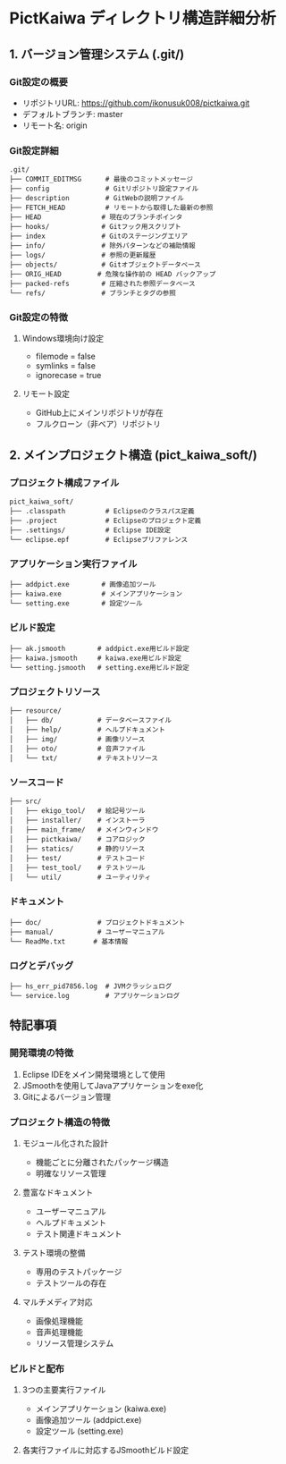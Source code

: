 # PictKaiwa ディレクトリ構造詳細分析

## 1. バージョン管理システム (.git/)

### Git設定の概要
- リポジトリURL: https://github.com/ikonusuk008/pictkaiwa.git
- デフォルトブランチ: master
- リモート名: origin

### Git設定詳細
```
.git/
├── COMMIT_EDITMSG      # 最後のコミットメッセージ
├── config              # Gitリポジトリ設定ファイル
├── description         # GitWebの説明ファイル
├── FETCH_HEAD          # リモートから取得した最新の参照
├── HEAD               # 現在のブランチポインタ
├── hooks/             # Gitフック用スクリプト
├── index              # Gitのステージングエリア
├── info/              # 除外パターンなどの補助情報
├── logs/              # 参照の更新履歴
├── objects/           # Gitオブジェクトデータベース
├── ORIG_HEAD         # 危険な操作前の HEAD バックアップ
├── packed-refs        # 圧縮された参照データベース
└── refs/              # ブランチとタグの参照
```

### Git設定の特徴
1. Windows環境向け設定
   - filemode = false
   - symlinks = false
   - ignorecase = true

2. リモート設定
   - GitHub上にメインリポジトリが存在
   - フルクローン（非ベア）リポジトリ

## 2. メインプロジェクト構造 (pict_kaiwa_soft/)

### プロジェクト構成ファイル
```
pict_kaiwa_soft/
├── .classpath          # Eclipseのクラスパス定義
├── .project            # Eclipseのプロジェクト定義
├── .settings/          # Eclipse IDE設定
└── eclipse.epf         # Eclipseプリファレンス
```

### アプリケーション実行ファイル
```
├── addpict.exe        # 画像追加ツール
├── kaiwa.exe          # メインアプリケーション
└── setting.exe        # 設定ツール
```

### ビルド設定
```
├── ak.jsmooth        # addpict.exe用ビルド設定
├── kaiwa.jsmooth     # kaiwa.exe用ビルド設定
└── setting.jsmooth   # setting.exe用ビルド設定
```

### プロジェクトリソース
```
├── resource/
│   ├── db/           # データベースファイル
│   ├── help/         # ヘルプドキュメント
│   ├── img/          # 画像リソース
│   ├── oto/          # 音声ファイル
│   └── txt/          # テキストリソース
```

### ソースコード
```
├── src/
│   ├── ekigo_tool/   # 絵記号ツール
│   ├── installer/    # インストーラ
│   ├── main_frame/   # メインウィンドウ
│   ├── pictkaiwa/    # コアロジック
│   ├── statics/      # 静的リソース
│   ├── test/         # テストコード
│   ├── test_tool/    # テストツール
│   └── util/         # ユーティリティ
```

### ドキュメント
```
├── doc/              # プロジェクトドキュメント
├── manual/           # ユーザーマニュアル
└── ReadMe.txt       # 基本情報
```

### ログとデバッグ
```
├── hs_err_pid7856.log  # JVMクラッシュログ
└── service.log         # アプリケーションログ
```

## 特記事項

### 開発環境の特徴
1. Eclipse IDEをメイン開発環境として使用
2. JSmoothを使用してJavaアプリケーションをexe化
3. Gitによるバージョン管理

### プロジェクト構造の特徴
1. モジュール化された設計
   - 機能ごとに分離されたパッケージ構造
   - 明確なリソース管理
   
2. 豊富なドキュメント
   - ユーザーマニュアル
   - ヘルプドキュメント
   - テスト関連ドキュメント

3. テスト環境の整備
   - 専用のテストパッケージ
   - テストツールの存在

4. マルチメディア対応
   - 画像処理機能
   - 音声処理機能
   - リソース管理システム

### ビルドと配布
1. 3つの主要実行ファイル
   - メインアプリケーション (kaiwa.exe)
   - 画像追加ツール (addpict.exe)
   - 設定ツール (setting.exe)

2. 各実行ファイルに対応するJSmoothビルド設定
